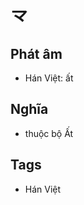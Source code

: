 # 龴

## Phát âm
* Hán Việt: ất

## Nghĩa
* thuộc bộ Ất

## Tags
* Hán Việt

<script>window.HANZI_FIELD='龴';</script>
